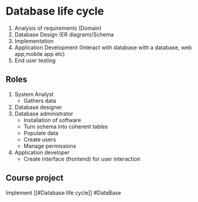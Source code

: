 # Database life cycle
1. Analysis of requirements (Domain) 
2. Database Design (ER diagram)/Schema 
3. Implementation
4. Application Development (Interact with database with a database, web app,mobile app etc)
5. End user testing

## Roles
1. System Analyst
   - Gathers data
2. Database designer
3. Database administrator 
   - Installation of software
   - Turn schema into coherent tables
   - Populate data
   - Create users
   - Manage permissions
4. Application developer
   - Create interface (frontend) for user interaction
## Course project
Implement [[#Database life cycle]]
#DataBase 